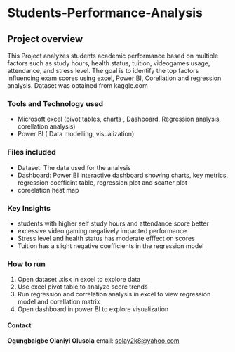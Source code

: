 # Students-Performance-Analysis
## Project overview
This Project analyzes students academic performance based on multiple factors such as study hours, health status, tuition, videogames usage, attendance, and stress level. The goal is to identify the top factors influencing exam scores using excel, Power BI, Corellation and regression analysis. Dataset was obtained from kaggle.com 
### Tools and Technology used
- Microsoft excel (pivot tables, charts , Dashboard, Regression analysis, corellation analysis)
- Power BI ( Data modelling, visualization)
### Files included
- Dataset: The data used for the analysis
- Dashboard: Power BI interactive dashboard showing charts, key metrics, regression coefficint table, regression plot and scatter plot
- coreelation heat map
### Key Insights
- students with higher self study hours and attendance score better
- excessive video gaming negatively impacted performance
- Stress level and health status has moderate efffect on scores
- Tuition has a slight negative coefficients in the regression model
### How to run
1. Open dataset .xlsx in excel to explore data
2. Use excel pivot table to analyze score trends
3. Run regression and correlation analysis in excel to view regression model and corellation matrix
4. Open dashboard in power BI to explore visualization
#### Contact
**Ogungbaigbe Olaniyi Olusola**
email: solay2k8@yahoo.com
